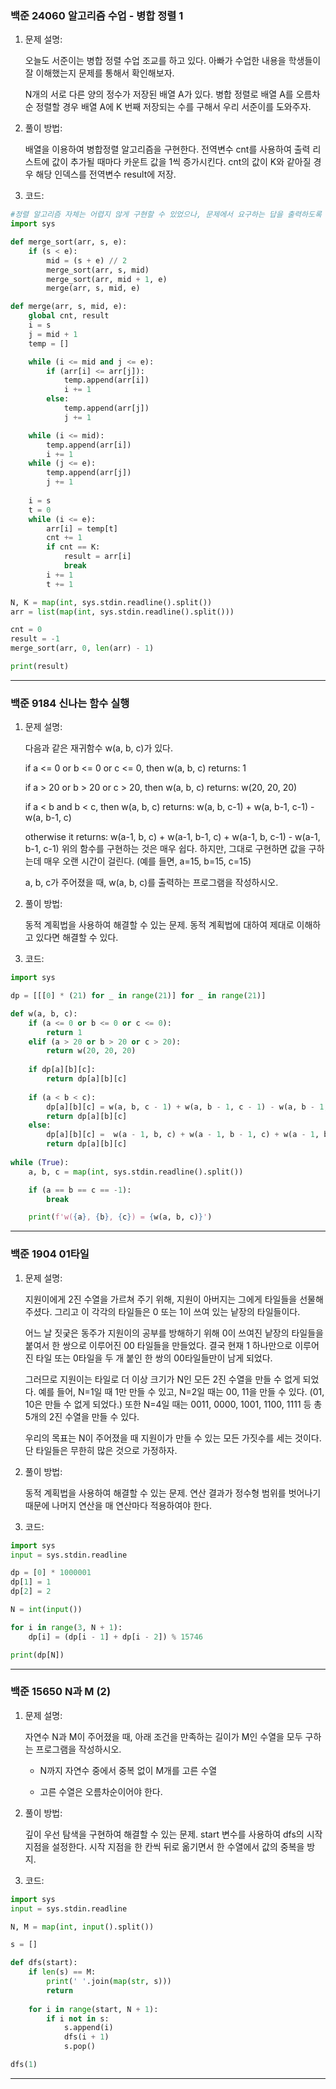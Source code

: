 ### 백준 24060 알고리즘 수업 - 병합 정렬 1

1. 문제 설명:

    오늘도 서준이는 병합 정렬 수업 조교를 하고 있다. 아빠가 수업한 내용을 학생들이 잘 이해했는지 문제를 통해서 확인해보자.

    N개의 서로 다른 양의 정수가 저장된 배열 A가 있다. 병합 정렬로 배열 A를 오름차순 정렬할 경우 배열 A에 K 번째 저장되는 수를 구해서 우리 서준이를 도와주자.

2. 풀이 방법:

    배열을 이용하여 병합정렬 알고리즘을 구현한다. 전역변수 cnt를 사용하여 출력 리스트에 값이 추가될 때마다 카운트 값을 1씩 증가시킨다. cnt의 값이 K와 같아질 경우 해당 인덱스를 전역변수 result에 저장.

3. 코드:
```python
#정렬 알고리즘 자체는 어렵지 않게 구현할 수 있었으나, 문제에서 요구하는 답을 출력하도록 만드는 것이 어려웠음
import sys

def merge_sort(arr, s, e):
    if (s < e):
        mid = (s + e) // 2
        merge_sort(arr, s, mid)
        merge_sort(arr, mid + 1, e)
        merge(arr, s, mid, e)

def merge(arr, s, mid, e):
    global cnt, result
    i = s
    j = mid + 1
    temp = []

    while (i <= mid and j <= e):
        if (arr[i] <= arr[j]):
            temp.append(arr[i])
            i += 1
        else:
            temp.append(arr[j])
            j += 1

    while (i <= mid):
        temp.append(arr[i])
        i += 1
    while (j <= e):
        temp.append(arr[j])
        j += 1
    
    i = s
    t = 0
    while (i <= e):
        arr[i] = temp[t]
        cnt += 1
        if cnt == K:
            result = arr[i]
            break
        i += 1
        t += 1

N, K = map(int, sys.stdin.readline().split())
arr = list(map(int, sys.stdin.readline().split()))

cnt = 0
result = -1
merge_sort(arr, 0, len(arr) - 1)

print(result)
```
***
### 백준 9184 신나는 함수 실행

1. 문제 설명:

    다음과 같은 재귀함수 w(a, b, c)가 있다.

    if a <= 0 or b <= 0 or c <= 0, then w(a, b, c) returns:
        1

    if a > 20 or b > 20 or c > 20, then w(a, b, c) returns:
        w(20, 20, 20)

    if a < b and b < c, then w(a, b, c) returns:
        w(a, b, c-1) + w(a, b-1, c-1) - w(a, b-1, c)

    otherwise it returns:
        w(a-1, b, c) + w(a-1, b-1, c) + w(a-1, b, c-1) - w(a-1, b-1, c-1)
    위의 함수를 구현하는 것은 매우 쉽다. 하지만, 그대로 구현하면 값을 구하는데 매우 오랜 시간이 걸린다. (예를 들면, a=15, b=15, c=15)

    a, b, c가 주어졌을 때, w(a, b, c)를 출력하는 프로그램을 작성하시오.

2. 풀이 방법:

    동적 계획법을 사용하여 해결할 수 있는 문제. 동적 계획법에 대하여 제대로 이해하고 있다면 해결할 수 있다.

3. 코드:
```python
import sys

dp = [[[0] * (21) for _ in range(21)] for _ in range(21)]

def w(a, b, c):
    if (a <= 0 or b <= 0 or c <= 0):
        return 1
    elif (a > 20 or b > 20 or c > 20):
        return w(20, 20, 20)
    
    if dp[a][b][c]:
        return dp[a][b][c]
    
    if (a < b < c):
        dp[a][b][c] = w(a, b, c - 1) + w(a, b - 1, c - 1) - w(a, b - 1, c)
        return dp[a][b][c]
    else:
        dp[a][b][c] =  w(a - 1, b, c) + w(a - 1, b - 1, c) + w(a - 1, b, c - 1) - w(a - 1, b - 1, c - 1)
        return dp[a][b][c]
    
while (True):
    a, b, c = map(int, sys.stdin.readline().split())

    if (a == b == c == -1):
        break

    print(f'w({a}, {b}, {c}) = {w(a, b, c)}')
```
***
### 백준 1904 01타일

1. 문제 설명:

    지원이에게 2진 수열을 가르쳐 주기 위해, 지원이 아버지는 그에게 타일들을 선물해주셨다. 그리고 이 각각의 타일들은 0 또는 1이 쓰여 있는 낱장의 타일들이다.

    어느 날 짓궂은 동주가 지원이의 공부를 방해하기 위해 0이 쓰여진 낱장의 타일들을 붙여서 한 쌍으로 이루어진 00 타일들을 만들었다. 결국 현재 1 하나만으로 이루어진 타일 또는 0타일을 두 개 붙인 한 쌍의 00타일들만이 남게 되었다.

    그러므로 지원이는 타일로 더 이상 크기가 N인 모든 2진 수열을 만들 수 없게 되었다. 예를 들어, N=1일 때 1만 만들 수 있고, N=2일 때는 00, 11을 만들 수 있다. (01, 10은 만들 수 없게 되었다.) 또한 N=4일 때는 0011, 0000, 1001, 1100, 1111 등 총 5개의 2진 수열을 만들 수 있다.

    우리의 목표는 N이 주어졌을 때 지원이가 만들 수 있는 모든 가짓수를 세는 것이다. 단 타일들은 무한히 많은 것으로 가정하자.

2. 풀이 방법:

    동적 계획법을 사용하여 해결할 수 있는 문제. 연산 결과가 정수형 범위를 벗어나기 때문에 나머지 연산을 매 연산마다 적용하여야 한다.

3. 코드:
```python
import sys
input = sys.stdin.readline

dp = [0] * 1000001
dp[1] = 1
dp[2] = 2

N = int(input())

for i in range(3, N + 1):
    dp[i] = (dp[i - 1] + dp[i - 2]) % 15746

print(dp[N])
```
***
### 백준 15650 N과 M (2)

1. 문제 설명:

    자연수 N과 M이 주어졌을 때, 아래 조건을 만족하는 길이가 M인 수열을 모두 구하는 프로그램을 작성하시오.

    -  N까지 자연수 중에서 중복 없이 M개를 고른 수열
    
    - 고른 수열은 오름차순이어야 한다.

2. 풀이 방법:

    깊이 우선 탐색을 구현하여 해결할 수 있는 문제. start 변수를 사용하여 dfs의 시작 지점을 설정한다. 시작 지점을 한 칸씩 뒤로 옮기면서 한 수열에서 값의 중복을 방지.    

3. 코드:
```python
import sys
input = sys.stdin.readline

N, M = map(int, input().split())

s = []

def dfs(start):
    if len(s) == M:
        print(' '.join(map(str, s)))
        return
    
    for i in range(start, N + 1):
        if i not in s:
            s.append(i)
            dfs(i + 1)
            s.pop()

dfs(1)
```
***